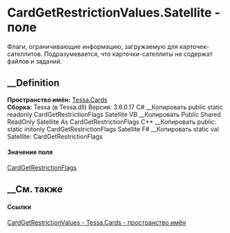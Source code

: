 # CardGetRestrictionValues.Satellite - поле
Флаги, ограничивающие информацию, загружаемую для карточек-сателлитов.
Подразумевается, что карточки-сателлиты не содержат файлов и заданий.
## __Definition
 **Пространство имён:** [Tessa.Cards](N_Tessa_Cards.htm)  
 **Сборка:** Tessa (в Tessa.dll) Версия: 3.6.0.17
C# __Копировать
     public static readonly CardGetRestrictionFlags Satellite
VB __Копировать
     Public Shared ReadOnly Satellite As CardGetRestrictionFlags
C++ __Копировать
     public:
    static initonly CardGetRestrictionFlags Satellite
F# __Копировать
     static val Satellite: CardGetRestrictionFlags
#### Значение поля
[CardGetRestrictionFlags](T_Tessa_Cards_CardGetRestrictionFlags.htm)
##  __См. также
#### Ссылки
[CardGetRestrictionValues - ](T_Tessa_Cards_CardGetRestrictionValues.htm)
[Tessa.Cards - пространство имён](N_Tessa_Cards.htm)
